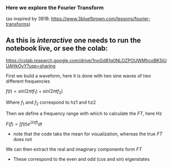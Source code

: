 ### Here we explore the Fourier Transform
(as inspired by 3B1B: https://www.3blue1brown.com/lessons/fourier-transforms)

## As this is *interactive* one needs to run the notebook live, or see the colab: <br> 
https://colab.research.google.com/drive/1noGd81q0NLOZPOUWMhcoBK5iUUAHkOvY?usp=sharing

First we build a waveform, here it is done with two sine waves of two different frequencies

$f(t)=sin(2\pi tf_1)+sin(2\pi tf_2)$

Where $f_1$ and $f_2$ correspond to hz1 and hz2

Then we define a frequency range with which to calculate the $FT$, here Hz

$F(f)=\int{f(t)e^{i2\pi ft} dt}$

* note that the code taks the mean for visualization, whereas the true $FT$ does not

We can then extract the real and imaginary components form $FT$

* These correspond to the even and odd (cos and sin) eigenstates
